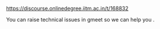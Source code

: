 https://discourse.onlinedegree.iitm.ac.in/t/168832

You can raise technical issues in gmeet so we can help you .